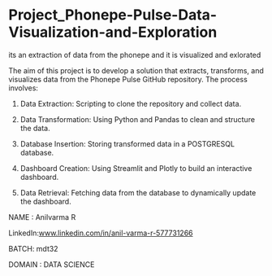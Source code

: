 # Project_Phonepe-Pulse-Data-Visualization-and-Exploration
its an extraction of data from the phonepe and it is visualized and exlorated

The aim of this project is to develop a solution that extracts, transforms, and visualizes data from the Phonepe Pulse GitHub repository. The process involves:

1. Data Extraction:
Scripting to clone the repository and collect data.

2. Data Transformation:
Using Python and Pandas to clean and structure the data.

3. Database Insertion:
Storing transformed data in a POSTGRESQL database.

4. Dashboard Creation:
Using Streamlit and Plotly to build an interactive dashboard.

5. Data Retrieval:
Fetching data from the database to dynamically update the dashboard.

NAME : Anilvarma R

LinkedIn:www.linkedin.com/in/anil-varma-r-577731266

BATCH: mdt32

DOMAIN : DATA SCIENCE


